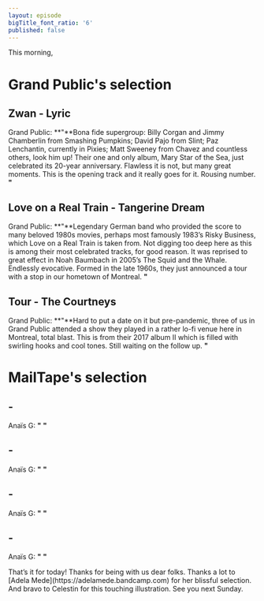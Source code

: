 ```yaml
---
layout: episode
bigTitle_font_ratio: '6'
published: false
---
```

<p id="introduction">
	This morning, 
</p>

# Grand Public's selection

## Zwan - Lyric

Grand Public: **"**Bona fide supergroup: Billy Corgan and Jimmy Chamberlin from Smashing Pumpkins; David Pajo from Slint; Paz Lenchantin, currently in Pixies; Matt Sweeney from Chavez and countless others, look him up! Their one and only album, Mary Star of the Sea, just celebrated its 20-year anniversary. Flawless it is not, but many great moments. This is the opening track and it really goes for it. Rousing number. **"**

## Love on a Real Train - Tangerine Dream

Grand Public: **"**Legendary German band who provided the score to many beloved 1980s movies, perhaps most famously 1983’s Risky Business, which Love on a Real Train is taken from. Not digging too deep here as this is among their most celebrated tracks, for good reason. It was reprised to great effect in Noah Baumbach in 2005’s The Squid and the Whale. Endlessly evocative. Formed in the late 1960s, they just announced a tour with a stop in our hometown of Montreal. **"**

## Tour -  The Courtneys

Grand Public: **"**Hard to put a date on it but pre-pandemic, three of us in Grand Public attended a show they played in a rather lo-fi venue here in Montreal, total blast. This is from their 2017 album II which is filled with swirling hooks and cool tones. Still waiting on the follow up. **"**


# MailTape's selection

##  - 

Anaïs G: **"** **"**

##  - 

Anaïs G: **"** **"**

## - 

Anaïs G: **"** **"**


##  - 

Anaïs G: **"** **"**

<p id="outroduction">That’s it for today! Thanks for being with us dear folks. Thanks a lot to [Adela Mede](https://adelamede.bandcamp.com) for her blissful selection. And bravo to Celestin for this touching illustration. See you next Sunday.</p>